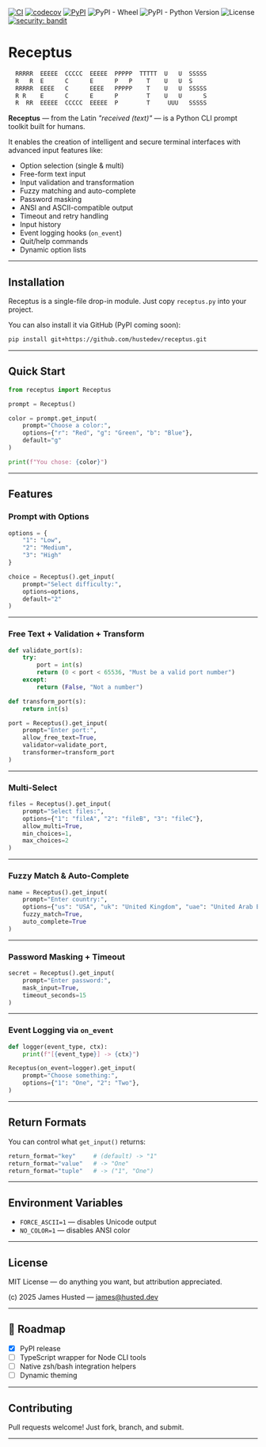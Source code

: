 [![CI](https://github.com/HusteDev/receptus/actions/workflows/ci.yml/badge.svg?branch=main)](https://github.com/HusteDev/receptus/actions/workflows/ci.yml)
[![codecov](https://codecov.io/gh/HusteDev/receptus/branch/main/graph/badge.svg)](https://codecov.io/gh/HusteDev/receptus)
[![PyPI](https://img.shields.io/pypi/v/receptus)](https://pypi.org/project/receptus/)
![PyPI - Wheel](https://img.shields.io/pypi/wheel/receptus)
![PyPI - Python Version](https://img.shields.io/pypi/pyversions/receptus)
![License](https://img.shields.io/pypi/l/receptus)
[![security: bandit](https://img.shields.io/badge/security-bandit-yellow.svg)](https://github.com/PyCQA/bandit)



# Receptus

```bash
  RRRRR  EEEEE  CCCCC  EEEEE  PPPPP  TTTTT  U   U  SSSSS
  R   R  E      C      E      P   P    T    U   U  S
  RRRRR  EEEE   C      EEEE   PPPPP    T    U   U  SSSSS
  R R    E      C      E      P        T    U   U      S
  R  RR  EEEEE  CCCCC  EEEEE  P        T     UUU   SSSSS
```


**Receptus** — from the Latin *"received (text)"* — is a Python CLI prompt toolkit built for humans.

It enables the creation of intelligent and secure terminal interfaces with advanced input features like:

- Option selection (single & multi)
- Free-form text input
- Input validation and transformation
- Fuzzy matching and auto-complete
- Password masking
- ANSI and ASCII-compatible output
- Timeout and retry handling
- Input history
- Event logging hooks (`on_event`)
- Quit/help commands
- Dynamic option lists

---

## Installation

Receptus is a single-file drop-in module. Just copy `receptus.py` into your project.

You can also install it via GitHub (PyPI coming soon):

```bash
pip install git+https://github.com/hustedev/receptus.git
```

---

## Quick Start

```python
from receptus import Receptus

prompt = Receptus()

color = prompt.get_input(
    prompt="Choose a color:",
    options={"r": "Red", "g": "Green", "b": "Blue"},
    default="g"
)

print(f"You chose: {color}")
```

---

## Features

### Prompt with Options

```python
options = {
    "1": "Low",
    "2": "Medium",
    "3": "High"
}

choice = Receptus().get_input(
    prompt="Select difficulty:",
    options=options,
    default="2"
)
```

---

### Free Text + Validation + Transform

```python
def validate_port(s):
    try:
        port = int(s)
        return (0 < port < 65536, "Must be a valid port number")
    except:
        return (False, "Not a number")

def transform_port(s):
    return int(s)

port = Receptus().get_input(
    prompt="Enter port:",
    allow_free_text=True,
    validator=validate_port,
    transformer=transform_port
)
```

---

### Multi-Select

```python
files = Receptus().get_input(
    prompt="Select files:",
    options={"1": "fileA", "2": "fileB", "3": "fileC"},
    allow_multi=True,
    min_choices=1,
    max_choices=2
)
```

---

### Fuzzy Match & Auto-Complete

```python
name = Receptus().get_input(
    prompt="Enter country:",
    options={"us": "USA", "uk": "United Kingdom", "uae": "United Arab Emirates"},
    fuzzy_match=True,
    auto_complete=True
)
```

---

### Password Masking + Timeout

```python
secret = Receptus().get_input(
    prompt="Enter password:",
    mask_input=True,
    timeout_seconds=15
)
```

---

### Event Logging via `on_event`

```python
def logger(event_type, ctx):
    print(f"[{event_type}] -> {ctx}")

Receptus(on_event=logger).get_input(
    prompt="Choose something:",
    options={"1": "One", "2": "Two"},
)
```

---

## Return Formats

You can control what `get_input()` returns:

```python
return_format="key"     # (default) -> "1"
return_format="value"   # -> "One"
return_format="tuple"   # -> ("1", "One")
```

---

## Environment Variables

* `FORCE_ASCII=1` — disables Unicode output
* `NO_COLOR=1` — disables ANSI color

---

## License

MIT License — do anything you want, but attribution appreciated.

(c) 2025 James Husted — [james@husted.dev](mailto:james@husted.dev)

---

## 🚧 Roadmap

* [x] PyPI release
* [ ] TypeScript wrapper for Node CLI tools
* [ ] Native zsh/bash integration helpers
* [ ] Dynamic theming

---

## Contributing

Pull requests welcome! Just fork, branch, and submit.

---

